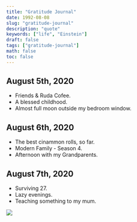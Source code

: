 ```yaml
---
title: "Gratitude Journal"
date: 1992-08-08
slug: "gratitude-journal"
description: "quote"
keywords: ["life", "Einstein"]
draft: false
tags: ["gratitude-journal"]
math: false
toc: false
---
```

## August 5th, 2020
* Friends & Ruda Cofee.
* A blessed childhood.
* Almost full moon outside my bedroom window.

## August 6th, 2020
* The best cinammon rolls, so far.
* Modern Family - Season 4.
* Afternoon with my Grandparents.

## August 7th, 2020
* Surviving 27.
* Lazy evenings.
* Teaching something to my mum.

![](/90-mum.jpeg)
